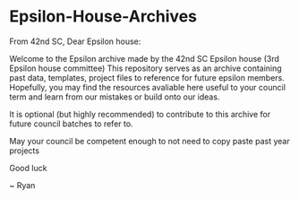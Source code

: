 # Epsilon-House-Archives
From 42nd SC,
Dear Epsilon house: 

Welcome to the Epsilon archive made by the 42nd SC Epsilon house (3rd Epsilon house committee)
This repository serves as an archive containing past data, templates, project files to reference for future epsilon members.
Hopefully, you may find the resources avaliable here useful to your council term and learn from our mistakes or build onto our ideas.

It is optional (but highly recommended) to contribute to this archive for future council batches to refer to.

May your council be competent enough to not need to copy paste past year projects

Good luck

~ Ryan
